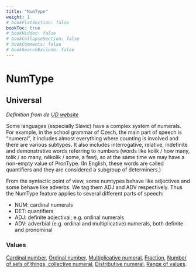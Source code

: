 ```yaml
---
title: "NumType"
weight: 1
# bookFlatSection: false
bookToc: true
# bookHidden: false
# bookCollapseSection: false
# bookComments: false
# bookSearchExclude: false
---
```


# NumType

## Universal

*Definition from de [UD website](https://universaldependencies.org/u/feat/NumType.html)*

Some languages (especially Slavic) have a complex system of numerals. For example, in the school grammar of Czech, the main part of speech is “numeral”, it includes almost everything where counting is involved and there are various subtypes. It also includes interrogative, relative, indefinite and demonstrative words referring to numbers (words like kolik / how many, tolik / so many, několik / some, a few), so at the same time we may have a non-empty value of PronType. (In English, these words are called quantifiers and they are considered a subgroup of determiners.)

From the syntactic point of view, some numtypes behave like adjectives and some behave like adverbs. We tag them ADJ and ADV respectively. Thus the NumType feature applies to several different parts of speech:
- NUM: cardinal numerals
- DET: quantifiers
- ADJ: definite adjectival, e.g. ordinal numerals
- ADV: adverbial (e.g. ordinal and multiplicative) numerals, both definite and pronominal

### Values 

[Cardinal number](https://universaldependencies.org/u/feat/NumType.html#Card),
[Ordinal number](https://universaldependencies.org/u/feat/NumType.html#Ord),
[Multiplicative numeral](https://universaldependencies.org/u/feat/NumType.html#Mult),
[Fraction](https://universaldependencies.org/u/feat/NumType.html#Frac),
[Number of sets of things, collective numeral](https://universaldependencies.org/u/feat/NumType.html#Sets),
[Distributive numeral](https://universaldependencies.org/u/feat/NumType.html#Dist),
[Range of values](https://universaldependencies.org/u/feat/NumType.html#Range).

